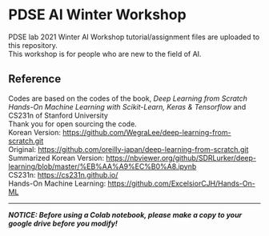 # PDSE AI Winter Workshop

PDSE lab 2021 Winter AI Workshop tutorial/assignment files are uploaded to this repository.  
This workshop is for people who are new to the field of AI.

## Reference

Codes are based on the codes of the book, *Deep Learning from Scratch* *Hands-On Machine Learning with Scikit-Learn, Keras & Tensorflow* and CS231n of Stanford University  
Thank you for open sourcing the code.  
Korean Version: https://github.com/WegraLee/deep-learning-from-scratch.git  
Original: https://github.com/oreilly-japan/deep-learning-from-scratch.git  
Summarized Korean Version: https://nbviewer.org/github/SDRLurker/deep-learning/blob/master/%EB%AA%A9%EC%B0%A8.ipynb  
CS231n: https://cs231n.github.io/  
Hands-On Machine Learning: https://github.com/ExcelsiorCJH/Hands-On-ML

---
***NOTICE: Before using a Colab notebook, please make a copy to your google drive before you modify!***

